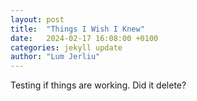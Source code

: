 ```yaml
---
layout: post
title:  "Things I Wish I Knew"
date:   2024-02-17 16:08:00 +0100
categories: jekyll update
author: "Lum Jerliu"
---
```

Testing if things are working. Did it delete?


<!-- I can create directories inside the _post , so that i can easily store them by category, though that does not change anything how the website looks form the other users. -->

